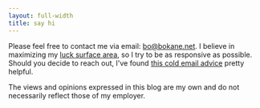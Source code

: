 ```yaml
---
layout: full-width
title: say hi
---
```


Please feel free to contact me via email: [bo@bokane.net](mailto:bo@bokane.net). I believe in maximizing my [luck surface area](https://www.codusoperandi.com/posts/increasing-your-luck-surface-area), so I try to be as responsive as possible. Should you decide to reach out, I've found [this cold email advice](https://sriramk.com/coldemail) pretty helpful.

The views and opinions expressed in this blog are my own and do not necessarily reflect those of my employer.



